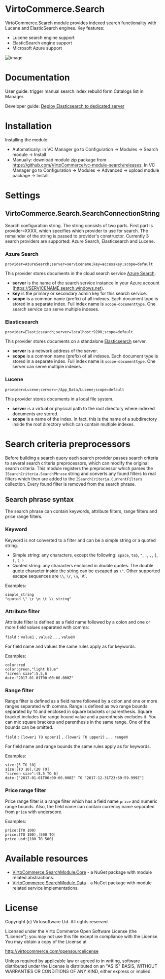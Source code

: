 ﻿# VirtoCommerce.Search
VirtoCommerce.Search module provides indexed search functionality with Lucene and ElasticSearch engines.
Key features:
* Lucene search engine support
* ElasticSearch engine support
* Microsoft Azure support

![image](https://cloud.githubusercontent.com/assets/5801549/15715109/f338fc1a-2825-11e6-84a6-3c437274a51c.png)

# Documentation
User guide: trigger manual search index rebuild form Catalogs list in Manager.

Developer guide: <a href="https://virtocommerce.com/docs/vc2devguide/deployment/deploy-elasticsearch-to-dedicated-server" target="_blank">Deploy Elasticsearch to dedicated server</a>

# Installation
Installing the module:
* Automatically: in VC Manager go to Configuration -> Modules -> Search module -> Install
* Manually: download module zip package from https://github.com/VirtoCommerce/vc-module-search/releases. In VC Manager go to Configuration -> Modules -> Advanced -> upload module package -> Install.

# Settings
## VirtoCommerce.Search.SearchConnectionString
Search configuration string. The string consists of two parts. First part is provider=XXXX, which specifies which provider to use for search. The remainder of the string is passed to provider's constructor. Currently 3 search providers are supported: Azure Search, Elasticsearch and Lucene.

### Azure Search
```
provider=AzureSearch;server=servicename;key=accesskey;scope=default
```
This provider stores documents in the cloud search service <a href="https://azure.microsoft.com/en-us/services/search/" target="_blank">Azure Search</a>.
* **server** is the name of the search service instance in your Azure account (https://SERVICENAME.search.windows.net).
* **key** is the primary or secondary admin key for this search service.
* **scope** is a common name (prefix) of all indexes. Each document type is stored in a separate index. Full index name is `scope-documenttype`. One search service can serve multiple indexes.

### Elasticsearch
```
provider=Elasticsearch;server=localhost:9200;scope=default
```
This provider stores documents on a standalone <a href="https://www.elastic.co/products/elasticsearch" target="_blank">Elasticsearch</a> server.
* **server** is a network address of the server.
* **scope** is a common name (prefix) of all indexes. Each document type is stored in a separate index. Full index name is `scope-documenttype`. One server can serve multiple indexes.

### Lucene
```
provider=Lucene;server=~/App_Data/Lucene;scope=default
```

This provider stores documents in a local file system.
* **server** is a virtual or physical path to the root directory where indexed documents are stored.
* **scope** is a name of the index. In fact, this is the name of a subdirectory inside the root directory which can contain multiple indexes.

# Search criteria preprocessors
Before building a search query each search provider passes search criteria to several search criteria preprocessors, which can modify the original search criteria. This module registers the preprocessor which parses the `ISearchCriteria.SearchPhrase` string and converts any found filters to real filters which then are added to the `ISearchCriteria.CurrentFilters` collection. Every found filter is removed from the search phrase.

## Search phrase syntax
The search phrase can contain keywords, attribute filters, range filters and price range filters.

### Keyword
Keyword is not converted to a filter and can be a simple string or a quoted string.
* Simple string: any characters, except the following: `space`, `tab`, `"`, `:`, `,`, `[`, `]`, `(`, `)`
* Quoted string: any characters enclosed in double quotes. The double quote character inside the string can be escaped as `\"`. Other supported escape sequences are `\\`, `\r`, `\n`, '\t`.

Examples:
```
simple_string
"quoted \" \r \n \t \\ string"
```

### Attribute filter
Attribute filter is defined as a field name followed by a colon and one or more field values separated with comma:

`field` `:` `value1` `,` `value2` ... `,` `valueN`

For field name and values the same rules apply as for keywords.

Examples:
```
color:red
color:green,"light blue"
"screen size":5.5,6
date:"2017-01-01T00:00:00.000Z"
```

### Range filter
Range filter is defined as a field name followed by a colon and one or more ranges separated with comma.
Range is defined as two range bounds separated by ` TO ` and enclosed in square brackets or parenthesis.
Square bracket includes the range bound value and a parenthesis excludes it. You can mix square brackets and parenthesis in the same range. One of the bounds can be omitted.

`field` `:` `[lower1 TO upper1]` `,` `(lower2 TO upper2)` ... `,` `rangeN`

For field name and range bounds the same rules apply as for keywords.

Examples:
```
size:[5 TO 10]
size:[TO 10),(20 TO]
"screen size":(5.5 TO 6]
date:["2017-01-01T00:00:00.000Z" TO "2017-12-31T23:59:59.999Z"]
```

### Price range filter
Price range filter is a range filter which has a field name `price` and numeric range bounds. Also, the field name can contain currency name separated from `price` with underscore.

Examples:
```
price:[TO 100)
price:[TO 100),[500 TO]
price_usd:[100 TO 500)
```

# Available resources
* [VirtoCommerce.SearchModule.Core](https://www.nuget.org/packages/VirtoCommerce.SearchModule.Core) - a NuGet package with module related abstractions.
* [VirtoCommerce.SearchModule.Data](https://www.nuget.org/packages/VirtoCommerce.SearchModule.Data) - a NuGet package with module related service implementations.

# License
Copyright (c) Virtosoftware Ltd.  All rights reserved.

Licensed under the Virto Commerce Open Software License (the "License"); you
may not use this file except in compliance with the License. You may
obtain a copy of the License at

http://virtocommerce.com/opensourcelicense

Unless required by applicable law or agreed to in writing, software
distributed under the License is distributed on an "AS IS" BASIS,
WITHOUT WARRANTIES OR CONDITIONS OF ANY KIND, either express or
implied.
